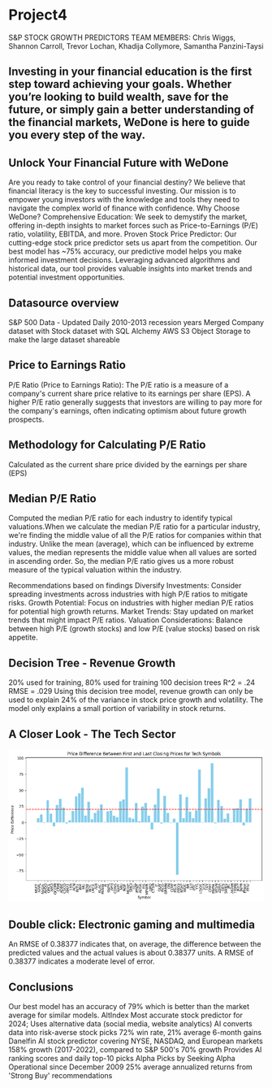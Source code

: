 # Project4
S&P STOCK GROWTH PREDICTORS
TEAM MEMBERS: Chris Wiggs, Shannon Carroll, Trevor Lochan, Khadija Collymore, Samantha Panzini-Taysi

## Investing in your financial education is the first step toward achieving your goals. Whether you’re looking to build wealth, save for the future, or simply gain a better understanding of the financial markets, WeDone is here to guide you every step of the way.

## Unlock Your Financial Future with WeDone
Are you ready to take control of your financial destiny? We believe that financial literacy is the key to successful investing. Our mission is to empower young investors with the knowledge and tools they need to navigate the complex world of finance with confidence.
Why Choose WeDone?
Comprehensive Education: We seek to demystify the market, offering in-depth insights to market forces such as Price-to-Earnings (P/E) ratio, volatility, EBITDA, and more. 
Proven Stock Price Predictor: Our cutting-edge stock price predictor sets us apart from the competition. Our best model has ~75% accuracy, our predictive model helps you make informed investment decisions. Leveraging advanced algorithms and historical data, our tool provides valuable insights into market trends and potential investment opportunities.

## Datasource overview
S&P 500 Data - Updated Daily
2010-2013 recession years 
Merged Company dataset with Stock dataset with SQL Alchemy
AWS S3 Object Storage to make the large dataset shareable

## Price to Earnings Ratio 
P/E Ratio (Price to Earnings Ratio): The P/E ratio is a measure of a company's current share price relative to its earnings per share (EPS). A higher P/E ratio generally suggests that investors are willing to pay more for the company's earnings, often indicating optimism about future growth prospects.
                
## Methodology for Calculating P/E Ratio
Calculated as the current share price divided by the earnings per share (EPS)

## Median P/E Ratio
Computed the median P/E ratio for each industry to identify typical valuations.When we calculate the median P/E ratio for a particular industry, we're finding the middle value of all the P/E ratios for companies within that industry. Unlike the mean (average), which can be influenced by extreme values, the median represents the middle value when all values are sorted in ascending order. So, the median P/E ratio gives us a more robust measure of the typical valuation within the industry.

Recommendations based on findings
Diversify Investments: Consider spreading investments across industries with high P/E ratios to mitigate risks.
Growth Potential: Focus on industries with higher median P/E ratios for potential high growth returns. Market Trends: Stay updated on market trends that might impact P/E ratios. Valuation Considerations: Balance between high P/E (growth stocks) and low P/E (value stocks) based on risk appetite.

## Decision Tree - Revenue Growth 
20% used for training, 80% used for training
100 decision trees
R^2 = .24       RMSE = .029
Using this decision tree model, revenue growth can only be used to explain 24% of the variance in stock price growth and volatility. The model only explains a small portion of variability in stock returns.

## A Closer Look - The Tech Sector
![bar graph](https://github.com/shcarroll98/Project4/blob/main/Graphs/price%20diff.png)
## Double click: Electronic gaming and multimedia
An RMSE of 0.38377 indicates that, on average, the difference between the predicted values and the actual values is about 0.38377 units. A RMSE of 0.38377 indicates a moderate level of error.

## Conclusions
Our best model has an accuracy of 79% which is better than the market average for similar models.
AltIndex
Most accurate stock predictor for 2024; Uses alternative data (social media, website analytics)
AI converts data into risk-averse stock picks
72% win rate, 21% average 6-month gains
Danelfin
AI stock predictor covering NYSE, NASDAQ, and European markets
158% growth (2017-2022), compared to S&P 500's 70% growth
Provides AI ranking scores and daily top-10 picks
Alpha Picks by Seeking Alpha
Operational since December 2009
25% average annualized returns from 'Strong Buy' recommendations




